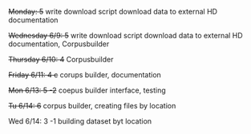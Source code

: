 
~~Monday: 5~~
write download script  download data to external HD  documentation

~~Wednesday 6/9: 5~~
write download script  download data to external HD  documentation, Corpusbuilder

~~Thursday 6/10: 4~~
Corpusbuilder

~~Friday 6/11: 4 c~~
corups builder, documentation

~~Mon 6/13: 5 -2~~
coepus builder interface, testing

~~Tu 6/14: 6~~
corpus builder, creating files by location

Wed 6/14: 3 -1
building dataset byt location


